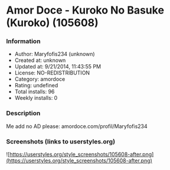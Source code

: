 # Amor Doce - Kuroko No Basuke (Kuroko) (105608)

### Information
- Author: Maryfofis234 (unknown)
- Created at: unknown
- Updated at: 9/21/2014, 11:43:55 PM
- License: NO-REDISTRIBUTION
- Category: amordoce
- Rating: undefined
- Total installs: 96
- Weekly installs: 0


### Description
Me add no AD please:
amordoce.com/profil/Maryfofis234


### Screenshots (links to userstyles.org)
![https://userstyles.org/style_screenshots/105608-after.png](https://userstyles.org/style_screenshots/105608-after.png)


